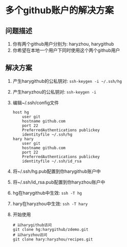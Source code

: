 # 多个github账户的解决方案

## 问题描述

1. 你有两个github用户分别为: haryzhou, harygithub
2. 你希望在本地一个用户下同时使用这个两个github用户

## 解决方案

1. 产生harygithub的公私钥对: `ssh-keygen -i ~/.ssh/hg`
2. 产生haryzhou的公私钥对: `ssh-keygen -i`
3. 编辑~/.ssh/config文件

   ```
   host hg
       user git
       hostname github.com
       port 22
       PreferredAuthentications publickey
       identityfile ~/.ssh/hg
   hary hary
       user git
       hostname github.com
       port 22
       PreferredAuthentications publickey
       identityfile ~/.ssh/id_rsa
   ```

4. 将~/.ssh/hg.pub配置到你harygithub账户中
5. 将~/.ssh/id_rsa.pub配置到你haryzhou账户中
6. hg在harygithub中生效: `ssh -T hg`
7. hary在haryzhou中生效: `ssh -T hary`
8. 开始使用

   ```
   # 以harygithub访问
   git clone hg:harygithub/zdemo.git
   # 以haryzhou访问
   git clone hary:haryzhou/recipes.git
   ```

